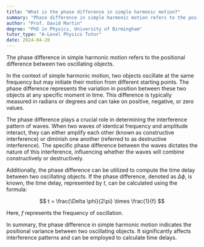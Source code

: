 ```yaml
---
title: "What is the phase difference in simple harmonic motion?"
summary: "Phase difference in simple harmonic motion refers to the positional difference between two oscillating objects, indicating how out of sync their movements are during oscillation."
author: "Prof. David Martin"
degree: "PhD in Physics, University of Birmingham"
tutor_type: "A-Level Physics Tutor"
date: 2024-04-20
---
```


The phase difference in simple harmonic motion refers to the positional difference between two oscillating objects.

In the context of simple harmonic motion, two objects oscillate at the same frequency but may initiate their motion from different starting points. The phase difference represents the variation in position between these two objects at any specific moment in time. This difference is typically measured in radians or degrees and can take on positive, negative, or zero values.

The phase difference plays a crucial role in determining the interference pattern of waves. When two waves of identical frequency and amplitude interact, they can either amplify each other (known as constructive interference) or diminish one another (referred to as destructive interference). The specific phase difference between the waves dictates the nature of this interference, influencing whether the waves will combine constructively or destructively.

Additionally, the phase difference can be utilized to compute the time delay between two oscillating objects. If the phase difference, denoted as $\Delta \phi$, is known, the time delay, represented by $t$, can be calculated using the formula:

$$
t = \frac{\Delta \phi}{2\pi} \times \frac{1}{f}
$$

Here, $f$ represents the frequency of oscillation.

In summary, the phase difference in simple harmonic motion indicates the positional variance between two oscillating objects. It significantly affects interference patterns and can be employed to calculate time delays.
    